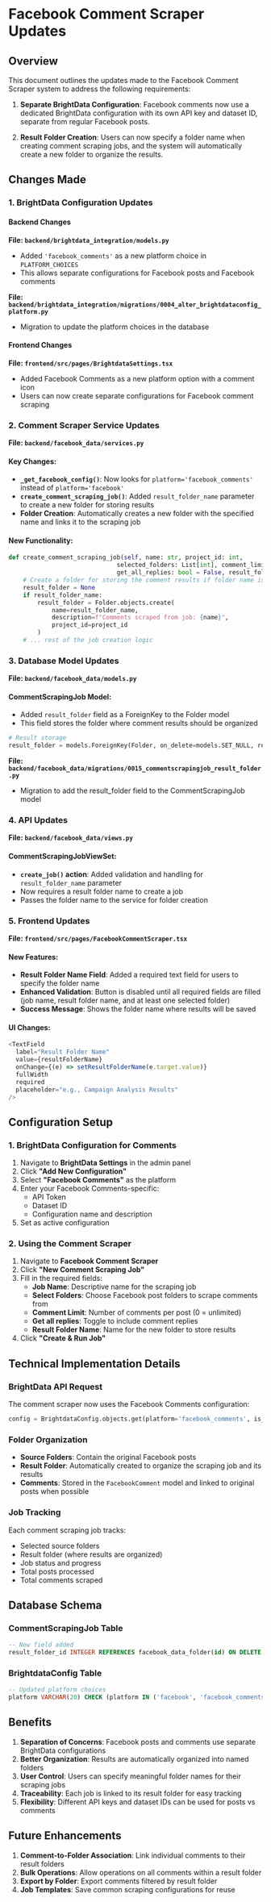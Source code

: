 # Facebook Comment Scraper Updates

## Overview

This document outlines the updates made to the Facebook Comment Scraper system to address the following requirements:

1. **Separate BrightData Configuration**: Facebook comments now use a dedicated BrightData configuration with its own API key and dataset ID, separate from regular Facebook posts.

2. **Result Folder Creation**: Users can now specify a folder name when creating comment scraping jobs, and the system will automatically create a new folder to organize the results.

## Changes Made

### 1. BrightData Configuration Updates

#### Backend Changes

**File: `backend/brightdata_integration/models.py`**
- Added `'facebook_comments'` as a new platform choice in `PLATFORM_CHOICES`
- This allows separate configurations for Facebook posts and Facebook comments

**File: `backend/brightdata_integration/migrations/0004_alter_brightdataconfig_platform.py`**
- Migration to update the platform choices in the database

#### Frontend Changes

**File: `frontend/src/pages/BrightdataSettings.tsx`**
- Added Facebook Comments as a new platform option with a comment icon
- Users can now create separate configurations for Facebook comment scraping

### 2. Comment Scraper Service Updates

**File: `backend/facebook_data/services.py`**

#### Key Changes:
- **`_get_facebook_config()`**: Now looks for `platform='facebook_comments'` instead of `platform='facebook'`
- **`create_comment_scraping_job()`**: Added `result_folder_name` parameter to create a new folder for storing results
- **Folder Creation**: Automatically creates a new folder with the specified name and links it to the scraping job

#### New Functionality:
```python
def create_comment_scraping_job(self, name: str, project_id: int, 
                              selected_folders: List[int], comment_limit: int = 10,
                              get_all_replies: bool = False, result_folder_name: str = None) -> CommentScrapingJob:
    # Create a folder for storing the comment results if folder name is provided
    result_folder = None
    if result_folder_name:
        result_folder = Folder.objects.create(
            name=result_folder_name,
            description=f"Comments scraped from job: {name}",
            project_id=project_id
        )
    # ... rest of the job creation logic
```

### 3. Database Model Updates

**File: `backend/facebook_data/models.py`**

#### CommentScrapingJob Model:
- Added `result_folder` field as a ForeignKey to the Folder model
- This field stores the folder where comment results should be organized

```python
# Result storage
result_folder = models.ForeignKey(Folder, on_delete=models.SET_NULL, related_name='scraping_jobs', null=True, blank=True, help_text="Folder to store scraped comments")
```

**File: `backend/facebook_data/migrations/0015_commentscrapingjob_result_folder.py`**
- Migration to add the result_folder field to the CommentScrapingJob model

### 4. API Updates

**File: `backend/facebook_data/views.py`**

#### CommentScrapingJobViewSet:
- **`create_job()` action**: Added validation and handling for `result_folder_name` parameter
- Now requires a result folder name to create a job
- Passes the folder name to the service for folder creation

### 5. Frontend Updates

**File: `frontend/src/pages/FacebookCommentScraper.tsx`**

#### New Features:
- **Result Folder Name Field**: Added a required text field for users to specify the folder name
- **Enhanced Validation**: Button is disabled until all required fields are filled (job name, result folder name, and at least one selected folder)
- **Success Message**: Shows the folder name where results will be saved

#### UI Changes:
```typescript
<TextField
  label="Result Folder Name"
  value={resultFolderName}
  onChange={(e) => setResultFolderName(e.target.value)}
  fullWidth
  required
  placeholder="e.g., Campaign Analysis Results"
/>
```

## Configuration Setup

### 1. BrightData Configuration for Comments

1. Navigate to **BrightData Settings** in the admin panel
2. Click **"Add New Configuration"**
3. Select **"Facebook Comments"** as the platform
4. Enter your Facebook Comments-specific:
   - API Token
   - Dataset ID
   - Configuration name and description
5. Set as active configuration

### 2. Using the Comment Scraper

1. Navigate to **Facebook Comment Scraper**
2. Click **"New Comment Scraping Job"**
3. Fill in the required fields:
   - **Job Name**: Descriptive name for the scraping job
   - **Select Folders**: Choose Facebook post folders to scrape comments from
   - **Comment Limit**: Number of comments per post (0 = unlimited)
   - **Get all replies**: Toggle to include comment replies
   - **Result Folder Name**: Name for the new folder to store results
4. Click **"Create & Run Job"**

## Technical Implementation Details

### BrightData API Request

The comment scraper now uses the Facebook Comments configuration:

```python
config = BrightdataConfig.objects.get(platform='facebook_comments', is_active=True)
```

### Folder Organization

- **Source Folders**: Contain the original Facebook posts
- **Result Folder**: Automatically created to organize the scraping job and its results
- **Comments**: Stored in the `FacebookComment` model and linked to original posts when possible

### Job Tracking

Each comment scraping job tracks:
- Selected source folders
- Result folder (where results are organized)
- Job status and progress
- Total posts processed
- Total comments scraped

## Database Schema

### CommentScrapingJob Table
```sql
-- New field added
result_folder_id INTEGER REFERENCES facebook_data_folder(id) ON DELETE SET NULL
```

### BrightdataConfig Table
```sql
-- Updated platform choices
platform VARCHAR(20) CHECK (platform IN ('facebook', 'facebook_comments', 'instagram', 'tiktok', 'linkedin'))
```

## Benefits

1. **Separation of Concerns**: Facebook posts and comments use separate BrightData configurations
2. **Better Organization**: Results are automatically organized into named folders
3. **User Control**: Users can specify meaningful folder names for their scraping jobs
4. **Traceability**: Each job is linked to its result folder for easy tracking
5. **Flexibility**: Different API keys and dataset IDs can be used for posts vs comments

## Future Enhancements

1. **Comment-to-Folder Association**: Link individual comments to their result folders
2. **Bulk Operations**: Allow operations on all comments within a result folder
3. **Export by Folder**: Export comments filtered by result folder
4. **Job Templates**: Save common scraping configurations for reuse 
